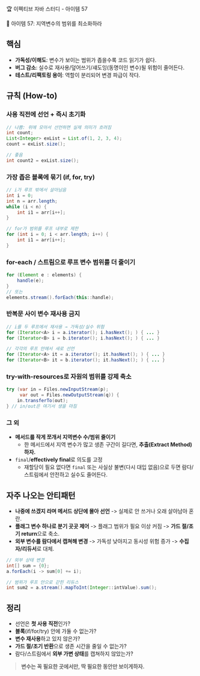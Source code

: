 :trophy: 이펙티브 자바 스터디 - 아이템 57

:book: 아이템 57: 지역변수의 범위를 최소화하라

## 핵심
- **가독성/이해도**: 변수가 보이는 범위가 좁을수록 코드 읽기가 쉽다.
- **버그 감소**: 실수로 재사용/덮어쓰기/섀도잉(동명이인 변수)될 위험이 줄어든다.
- **테스트/리팩토링 용이**: 역할이 분리되어 변경 파급이 작다.


## 규칙 (How-to)

### 사용 직전에 선언 + 즉시 초기화

```java
// 나쁨: 위에 모아서 선언하면 실제 의미가 흐려짐
int count;
List<Integer> exList = List.of(1, 2, 3, 4);
count = exList.size();

// 좋음
int count2 = exList.size();
```
### 가장 좁은 블록에 묶기 (if, for, try)

```java
// i가 루프 밖에서 살아남음
int i = 0;
int n = arr.length;
while (i < n) {
    int i1 = arr[i++];
}

// for가 범위를 루프 내부로 제한
for (int i = 0; i < arr.length; i++) {
    int i1 = arr[i++];
}
```

### for-each / 스트림으로 루프 변수 범위를 더 줄이기

```java
for (Element e : elements) {
    handle(e);
}
// 또는
elements.stream().forEach(this::handle);
```

### 반복문 사이 변수 재사용 금지

```java
// i를 두 루프에서 재사용 → 가독성/실수 위험
for (Iterator<A> i = a.iterator(); i.hasNext(); ) { ... }
for (Iterator<B> i = b.iterator(); i.hasNext(); ) { ... }

// 각각의 루프 안에서 새로 선언
for (Iterator<A> it = a.iterator(); it.hasNext(); ) { ... }
for (Iterator<B> it = b.iterator(); it.hasNext(); ) { ... }
```

### try-with-resources로 자원의 범위를 강제 축소

```java
try (var in = Files.newInputStream(p);
     var out = Files.newOutputStream(q)) {
    in.transferTo(out);
} // in/out은 여기서 생을 마침
```

### 그 외
- **메서드를 작게 쪼개서 지역변수 수/범위 줄이기**
  - 한 메서드에서 지역 변수가 많고 생존 구간이 길다면, **추출(Extract Method)하자.**
- `final`/**effectively final**로 의도를 고정
  - 재할당이 필요 없다면 `final` 또는 사실상 불변(다시 대입 없음)으로 두면 람다/스트림에서 안전하고 실수도 줄어든다.


## 자주 나오는 안티패턴
- **나중에 쓰겠지 라며 메서드 상단에 몰아 선언** -> 실제로 안 쓰거나 오래 살아남아 혼란.
- **플래그 변수 하나로 분기 곳곳 제어** -> 플래그 범위가 필요 이상 커짐 -> **가드 절/조기 return**으로 축소.
- **외부 변수를 람다에서 캡쳐해 변경** -> 가독성 낮아지고 동시성 위험 증가 -> **수집자/리듀서**로 대체.

```java
// 외부 상태 변경
int[] sum = {0};
a.forEach(i -> sum[0] += i);

// 범위가 루프 안으로 갇힌 리듀스
int sum2 = a.stream().mapToInt(Integer::intValue).sum();
```

## 정리
- 선언은 **첫 사용 직전**인가?
- **블록**(if/for/try) 안에 가둘 수 없는가?
- **변수 재사용**하고 있지 않은가?
- **가드 절/조기 반환**으로 생존 시간을 줄일 수 없는가?
- 람다/스트림에서 **외부 가변 상태**를 캡쳐하지 않았는가?

> **변수는 꼭 필요한 곳에서만, 딱 필요한 동안만 보이게하자.**